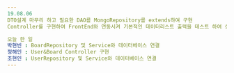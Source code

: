 ```yaml
---
19.08.06
DTO설계 마무리 하고 필요한 DAO를 MongoRepository를 extends하여 구현
Controller를 구현하여 FrontEnd와 연동시켜 기본적인 데이터리스트 출력을 테스트 하여 성공

오늘 한 일
박현빈 : BoardRepository 및 Service와 데이터베이스 연결
정해인 : User&Board Controller 구현
조현인 : UserRepository 및 Service와 데이터베이스 연결
---
```

